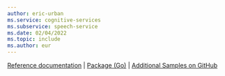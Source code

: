 ```yaml
---
author: eric-urban
ms.service: cognitive-services
ms.subservice: speech-service
ms.date: 02/04/2022
ms.topic: include
ms.author: eur
---
```


[Reference documentation](https://aka.ms/csspeech/goref) | [Package (Go)](https://pkg.go.dev/github.com/Microsoft/cognitive-services-speech-sdk-go) | [Additional Samples on GitHub](https://github.com/microsoft/cognitive-services-speech-sdk-go/tree/master/samples/)
